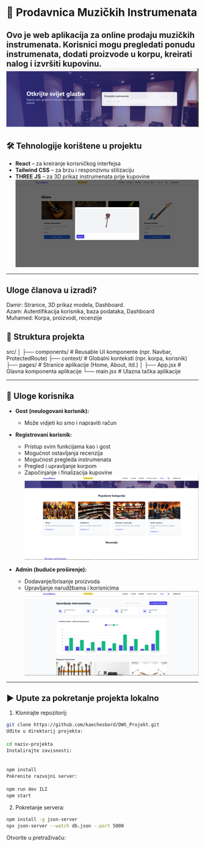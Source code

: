 # 🎸 Prodavnica Muzičkih Instrumenata

Ovo je web aplikacija za online prodaju muzičkih instrumenata. Korisnici mogu pregledati ponudu instrumenata, dodati proizvode u korpu, kreirati nalog i izvršiti kupovinu.
![Hero naslovne stranice aplikacije](src/slike/hero.png)
---

## 🛠️ Tehnologije korištene u projektu

- **React** – za kreiranje korisničkog interfejsa
- **Tailwind CSS** – za brzu i responzivnu stilizaciju
- **THREE JS** – za 3D prikaz instrumenata prije kupovine
![3D Prikaz:](src/slike/jednazaridmija.png)
---

## Uloge članova u izradi?
Damir: Stranice, 3D prikaz modela, Dashboard.<br>
Azam: Autentifikacija korisnika, baza podataka, Dashboard<br>
Muhamed: Korpa, proizvodi, recenzije


## 📁 Struktura projekta

src/
│
├── components/ # Reusable UI komponente (npr. Navbar, ProtectedRoute)
├── context/ # Globalni konteksti (npr. korpa, korisnik)
├── pages/ # Stranice aplikacije (Home, About, itd.)
│
├── App.jsx # Glavna komponenta aplikacije
└── main.jsx # Ulazna tačka aplikacije


---

## 👥 Uloge korisnika

- **Gost (neulogovani korisnik):**
  - Može vidjeti ko smo i napraviti račun

- **Registrovani korisnik:**
  - Pristup svim funkcijama kao i gost
  - Mogućnot ostavljanja recenzija
  - Mogućnost pregleda instrumenata
  - Pregled i upravljanje korpom
  - Započinjanje i finalizacija kupovine
![Odabir tipa instrumenta:](src/slike/zaridmija.png)
- **Admin (buduće proširenje):**
  - Dodavanje/brisanje proizvoda
  - Upravljanje narudžbama i korisnicima
![Izgled Dashboarda:](src/slike/zaridmija2.png)
---

## ▶️ Upute za pokretanje projekta lokalno

1. Klonirajte repozitorij:
```bash
git clone https://github.com/kaechesbord/DWS_Projekt.git
Uđite u direktorij projekta:

cd naziv-projekta
Instalirajte zavisnosti:


npm install
Pokrenite razvojni server:

npm run dev ILI
npm start

```
2. Pokretanje servera:
```bash
npm install -g json-server   
npx json-server --watch db.json --port 5000
```
Otvorite u pretraživaču:



